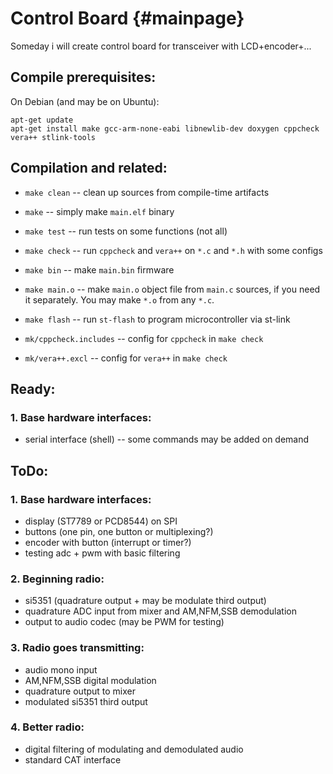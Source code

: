 # Control Board     {#mainpage}

Someday i will create control board for transceiver with LCD+encoder+...

## Compile prerequisites:

On Debian (and may be on Ubuntu):

```
apt-get update
apt-get install make gcc-arm-none-eabi libnewlib-dev doxygen cppcheck vera++ stlink-tools
```

## Compilation and related:

  * `make clean` -- clean up sources from compile-time artifacts
  * `make` -- simply make `main.elf` binary
  * `make test` -- run tests on some functions (not all)
  * `make check` -- run `cppcheck` and `vera++` on `*.c` and `*.h` with some configs
  * `make bin` -- make `main.bin` firmware
  * `make main.o` -- make `main.o` object file from `main.c` sources, if you need it separately. You may make `*.o` from any `*.c`.
  * `make flash` -- run `st-flash` to program microcontroller via st-link

  * `mk/cppcheck.includes` -- config for `cppcheck` in `make check`
  * `mk/vera++.excl` -- config for `vera++` in `make check`

## Ready:

### 1. Base hardware interfaces:

  * serial interface (shell) -- some commands may be added on demand

## ToDo:

### 1. Base hardware interfaces:

  * display (ST7789 or PCD8544) on SPI
  * buttons (one pin, one button or multiplexing?)
  * encoder with button (interrupt or timer?)
  * testing adc + pwm with basic filtering

### 2. Beginning radio:

  * si5351 (quadrature output + may be modulate third output)
  * quadrature ADC input from mixer and AM,NFM,SSB demodulation
  * output to audio codec (may be PWM for testing)

### 3. Radio goes transmitting:

  * audio mono input
  * AM,NFM,SSB digital modulation
  * quadrature output to mixer
  * modulated si5351 third output

### 4. Better radio:

  * digital filtering of modulating and demodulated audio
  * standard CAT interface
